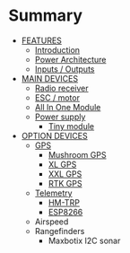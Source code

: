 # Summary

* [FEATURES](README.md)
  * [Introduction](introduction.md)
  * [Power Architecture](power-architecture.md)
  * [Inputs / Outputs](inputs-outputs.md)
* [MAIN DEVICES](main-devices.md)
  * [Radio receiver](main-devices/radio-receiver.md)
  * [ESC / motor](main-devices/esc-motor.md)
  * [All In One Module](main-devices/all-in-one-module.md)
  * [Power supply](main-devices/power-supply.md)
    * [Tiny module](main-devices/power-supply/tiny-module.md)
* [OPTION DEVICES](option-devices.md)
  * [GPS](option-devices/gps.md)
    * [Mushroom GPS](option-devices/gps/mushroom-gps.md)
    * [XL GPS](option-devices/gps/xl-gps.md)
    * [XXL GPS](option-devices/gps/xxl-gps.md)
    * [RTK GPS](option-devices/gps/rtk-gps.md)
  * [Telemetry](option-devices/telemetry.md)
    * [HM-TRP](option-devices/telemetry/hm-trp.md)
    * [ESP8266](option-devices/telemetry/esp8266.md)
  * Airspeed
  * Rangefinders
    * Maxbotix I2C sonar


